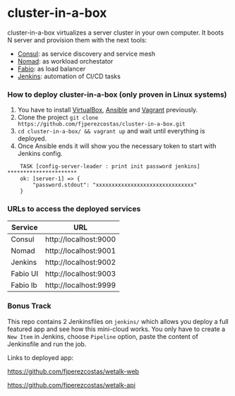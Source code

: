 # cluster-in-a-box

cluster-in-a-box virtualizes a server cluster in your own computer. It boots N server and provision them with the next tools:

- [Consul](https://www.consul.io/): as service discovery and service mesh
- [Nomad](https://www.nomadproject.io/): as workload orchestator
- [Fabio](https://fabiolb.net/): as load balancer
- [Jenkins](https://www.jenkins.io/): automation of CI/CD tasks

### How to deploy cluster-in-a-box (only proven in Linux systems)

1. You have to install [VirtualBox](https://www.virtualbox.org/), [Ansible](https://www.ansible.com/) and [Vagrant](https://www.vagrantup.com/) previously.
2. Clone the project `git clone https://github.com/fjperezcostas/cluster-in-a-box.git`
3. `cd cluster-in-a-box/ && vagrant up` and wait until everything is deployed.
4. Once Ansible ends it will show you the necessary token to start with Jenkins config.
```
    TASK [config-server-leader : print init password jenkins] **********************
    ok: [server-1] => {
        "password.stdout": "xxxxxxxxxxxxxxxxxxxxxxxxxxxxxxx"
    }
```

### URLs to access the deployed services

| Service   |           URL            |
|-----------|--------------------------|
| Consul    |   http://localhost:9000  | 
| Nomad     |   http://localhost:9001  |   
| Jenkins   |   http://localhost:9002  | 
| Fabio UI  |   http://localhost:9003  | 
| Fabio lb  |   http://localhost:9999  |    

### Bonus Track

This repo contains 2 Jenkinsfiles on `jenkins/` which allows you deploy a full featured app and see how this mini-cloud works. You only have to create a `New Item` in Jenkins, choose `Pipeline` option, paste the content of Jenkinsfile and run the job.

Links to deployed app:

https://github.com/fjperezcostas/wetalk-web

https://github.com/fjperezcostas/wetalk-api